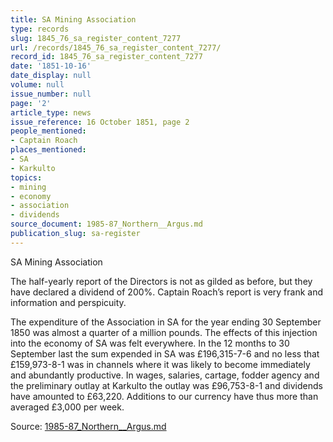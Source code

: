 ```yaml
---
title: SA Mining Association
type: records
slug: 1845_76_sa_register_content_7277
url: /records/1845_76_sa_register_content_7277/
record_id: 1845_76_sa_register_content_7277
date: '1851-10-16'
date_display: null
volume: null
issue_number: null
page: '2'
article_type: news
issue_reference: 16 October 1851, page 2
people_mentioned:
- Captain Roach
places_mentioned:
- SA
- Karkulto
topics:
- mining
- economy
- association
- dividends
source_document: 1985-87_Northern__Argus.md
publication_slug: sa-register
---
```


SA Mining Association

The half-yearly report of the Directors is not as gilded as before, but they have declared a dividend of 200%.  Captain Roach’s report is very frank and information and perspicuity.

The expenditure of the Association in SA for the year ending 30 September 1850 was almost a quarter of a million pounds.  The effects of this injection into the economy of SA was felt everywhere.  In the 12 months to 30 September last the sum expended in SA was £196,315-7-6 and no less that £159,973-8-1 was in channels where it was likely to become immediately and abundantly productive.  In wages, salaries, cartage, fodder agency and the preliminary outlay at Karkulto the outlay was £96,753-8-1 and dividends have amounted to £63,220.  Additions to our currency have thus more than averaged £3,000 per week.


Source: [1985-87_Northern__Argus.md](/downloads/markdown/1985-87_Northern__Argus.md)
